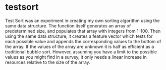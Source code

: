 testsort
========

Test Sort was an experiment in creating my own sorting algorithm using the same data structure. The function itself generates an array of predetermined size, and populates that array with integers from 1-100. Then using the same data structure, it creates a feature vector which tests for each possible value and appends the corresponding values to the bottom of the array. If the values of the array are unknown it is half as efficient as a traditional bubble sort. However, assuming you have a limit to the possible values as you might find in a survey, it only needs a linear increase in resources relative to the size of the array.
